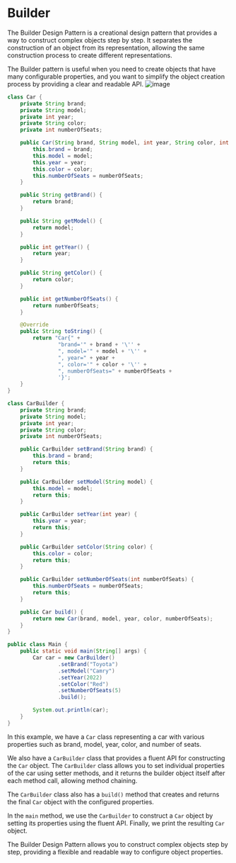 # Builder

The Builder Design Pattern is a creational design pattern that provides a way to construct complex objects step by step. It separates the construction of an object from its representation, allowing the same construction process to create different representations.

The Builder pattern is useful when you need to create objects that have many configurable properties, and you want to simplify the object creation process by providing a clear and readable API.
![image](https://github.com/boushphong/Design-Patterns/assets/59940078/b60eb2ee-955a-4d74-979d-c76a9f885792)

```java
class Car {
    private String brand;
    private String model;
    private int year;
    private String color;
    private int numberOfSeats;

    public Car(String brand, String model, int year, String color, int numberOfSeats) {
        this.brand = brand;
        this.model = model;
        this.year = year;
        this.color = color;
        this.numberOfSeats = numberOfSeats;
    }

    public String getBrand() {
        return brand;
    }

    public String getModel() {
        return model;
    }

    public int getYear() {
        return year;
    }

    public String getColor() {
        return color;
    }

    public int getNumberOfSeats() {
        return numberOfSeats;
    }

    @Override
    public String toString() {
        return "Car{" +
                "brand='" + brand + '\'' +
                ", model='" + model + '\'' +
                ", year=" + year +
                ", color='" + color + '\'' +
                ", numberOfSeats=" + numberOfSeats +
                '}';
    }
}

class CarBuilder {
    private String brand;
    private String model;
    private int year;
    private String color;
    private int numberOfSeats;

    public CarBuilder setBrand(String brand) {
        this.brand = brand;
        return this;
    }

    public CarBuilder setModel(String model) {
        this.model = model;
        return this;
    }

    public CarBuilder setYear(int year) {
        this.year = year;
        return this;
    }

    public CarBuilder setColor(String color) {
        this.color = color;
        return this;
    }

    public CarBuilder setNumberOfSeats(int numberOfSeats) {
        this.numberOfSeats = numberOfSeats;
        return this;
    }

    public Car build() {
        return new Car(brand, model, year, color, numberOfSeats);
    }
}

public class Main {
    public static void main(String[] args) {
        Car car = new CarBuilder()
                .setBrand("Toyota")
                .setModel("Camry")
                .setYear(2022)
                .setColor("Red")
                .setNumberOfSeats(5)
                .build();

        System.out.println(car);
    }
}
```

In this example, we have a `Car` class representing a car with various properties such as brand, model, year, color, and number of seats.

We also have a `CarBuilder` class that provides a fluent API for constructing the `Car` object. The `CarBuilder` class allows you to set individual properties of the car using setter methods, and it returns the builder object itself after each method call, allowing method chaining.

The `CarBuilder` class also has a `build()` method that creates and returns the final `Car` object with the configured properties.

In the `main` method, we use the `CarBuilder` to construct a `Car` object by setting its properties using the fluent API. Finally, we print the resulting `Car` object.

The Builder Design Pattern allows you to construct complex objects step by step, providing a flexible and readable way to configure object properties.
